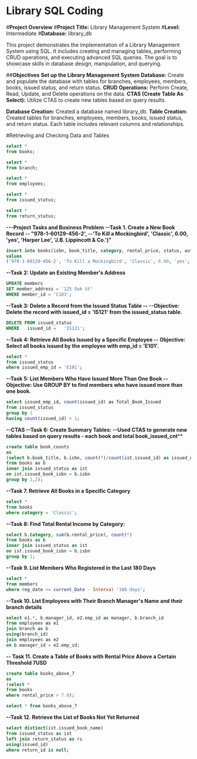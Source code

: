 # Library SQL Coding

#**Project Overview**
#**Project Title:** Library Management System
#**Level:** Intermediate
#**Database:** library_db

This project demonstrates the implementation of a Library Management System using SQL. It includes creating and managing tables, performing CRUD operations, and executing advanced SQL queries. The goal is to showcase skills in database design, manipulation, and querying.


##**Objectives**
**Set up the Library Management System Database:** Create and populate the database with tables for branches, employees, members, books, issued status, and return status.
**CRUD Operations:** Perform Create, Read, Update, and Delete operations on the data.
**CTAS (Create Table As Select):** Utilize CTAS to create new tables based on query results.


**Database Creation:** Created a database named library_db.
**Table Creation:** Created tables for branches, employees, members, books, issued status, and return status. Each table includes relevant columns and relationships.

#Retrieving and Checking Data and Tables

```sql
select *
from books;
```
```sql
select *
from branch;
```

```sql
select *
from employees;
```
```sql
select *
from issued_status;
```
```sql
select *
from return_status;
```

**---Project Tasks and Business Problem**
**--Task 1. Create a New Book Record -- "978-1-60129-456-2', 
--'To Kill a Mockingbird', 'Classic', 6.00, 'yes', 'Harper Lee', 'J.B. Lippincott & Co.')"**

```sql
insert into books(isbn, book_title, category, rental_price, status, author, publisher)
values
('978-1-60129-456-2', 'To Kill a Mockingbird', 'Classic', 6.00, 'yes', 'Harper Lee', 'J.B. Lippincott & Co.')
```


**--Task 2: Update an Existing Member's Address**

```sql
UPDATE members
SET member_address = '125 Oak St'
WHERE member_id = 'C103';
```

**--Task 3: Delete a Record from the Issued Status Table -- 
--Objective: Delete the record with issued_id = 'IS121' from the issued_status table.**
```sql
DELETE FROM issued_status
WHERE   issued_id =   'IS121';
```
**--Task 4: Retrieve All Books Issued by a Specific Employee 
-- Objective: Select all books issued by the employee with emp_id = 'E101'.**

```sql
select *
from issued_status
where issued_emp_id = 'E101';
```
**--Task 5: List Members Who Have Issued More Than One Book
-- Objective: Use GROUP BY to find members who have issued more than one book.**

```sql
select issued_emp_id, count(issued_id) as Total_Book_Issued
from issued_status
group by 1
having count(issued_id) > 1;
```

**--CTAS
--Task 6: Create Summary Tables: 
--Used CTAS to generate new tables based on query results - each book and total book_issued_cnt****
```sql
create table book_counts
as
(select b.book_title, b.isbn, count(*)/count(ist.issued_id) as issued_number
from books as b
inner join issued_status as ist
on ist.issued_book_isbn = b.isbn
group by 1,2);
```



**--Task 7. Retrieve All Books in a Specific Category**
```sql
select *
from books
where category = 'Classic';
```
**--Task 8: Find Total Rental Income by Category:**
```sql
select b.Category, sum(b.rental_price), count(*)
from books as b
inner join issued_status as ist
on ist.issued_book_isbn = b.isbn
group by 1;
```

**--Task 9. List Members Who Registered in the Last 180 Days**

```sql
select *
from members
where reg_date >= current_Date - Interval '180 days';
```
**--Task 10. List Employees with Their Branch Manager's Name and their branch details**

```sql
select e1.*, b.manager_id, e2.emp_id as manager, b.branch_id
from employees as e1
join branch as b
using(branch_id)
join employees as e2
on b.manager_id = e2.emp_id;
```
**-- Task 11. Create a Table of Books with Rental Price Above a Certain Threshold 7USD**
```sql
create table books_above_7
as
(select *
from books
where rental_price > 7.0);
```
```sql
select * from books_above_7
```
**--Task 12. Retrieve the List of Books Not Yet Returned**

```sql
select distinct(ist.issued_book_name)
from issued_status as ist
left join return_status as rs
using(issued_id)
where return_id is null;
```

